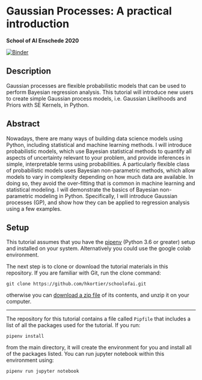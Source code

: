 # Gaussian Processes: A practical introduction

**School of AI Enschede 2020**

[![Binder](https://mybinder.org/badge_logo.svg)](https://mybinder.org/v2/gh/hkortier/schoolofai/master)

## Description

Gaussian processes are flexible probabilistic models that can be used to perform Bayesian regression analysis. This tutorial will introduce new users to create simple Gaussian process models, i.e. Gaussian Likelihoods and Priors with SE Kernels, in Python.

## Abstract

Nowadays, there are many ways of building data science models using Python, including statistical and machine learning methods. I will introduce probabilistic models, which use Bayesian statistical methods to quantify all aspects of uncertainty relevant to your problem, and provide inferences in simple, interpretable terms using probabilities. A particularly flexible class of probabilistic models uses Bayesian non-parametric methods, which allow models to vary in complexity depending on how much data are available. In doing so, they avoid the over-fitting that is common in machine learning and statistical modeling. I will demonstrate the basics of Bayesian non-parametric modeling in Python. Specifically, I will introduce Gaussian processes (GP), and show how they can be applied to regression analysis using a few examples.

## Setup

This tutorial assumes that you have the [pipenv](https://pipenv-fork.readthedocs.io/en/latest/) (Python 3.6 or greater) setup and installed on your system.
Alternatively you could use the google colab environment.

The next step is to clone or download the tutorial materials in this repository. If you are familiar with Git, run the clone command:

    git clone https://github.com/hkortier/schoolofai.git
    
otherwise you can [download a zip file](https://github.com/hkortier/schoolofai/archive/master.zip) of its contents, and unzip it on your computer.
***
The repository for this tutorial contains a file called `Pipfile` that includes a list of all the packages used for the tutorial. If you run:

    pipenv install
    
from the main directory, it will create the environment for you and install all of the packages listed. You can run jupyter notebook within this environment using:

    pipenv run jupyter notebook